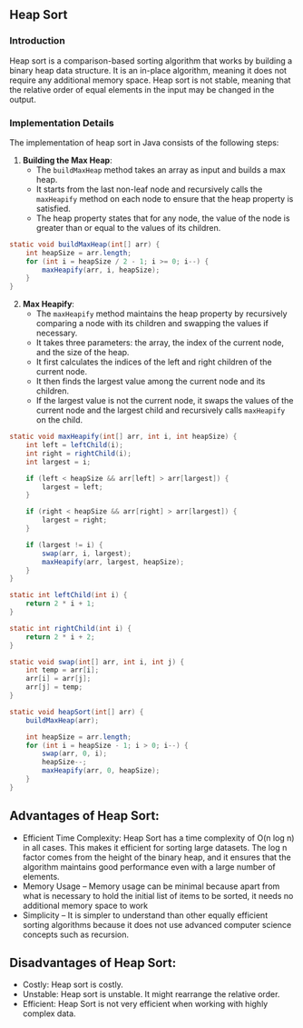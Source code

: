 ## Heap Sort

### Introduction

Heap sort is a comparison-based sorting algorithm that works by building a binary heap data structure. It is an in-place algorithm, meaning it does not require any additional memory space. Heap sort is not stable, meaning that the relative order of equal elements in the input may be changed in the output.

### Implementation Details

The implementation of heap sort in Java consists of the following steps:

1. **Building the Max Heap**:
   - The `buildMaxHeap` method takes an array as input and builds a max heap.
   - It starts from the last non-leaf node and recursively calls the `maxHeapify` method on each node to ensure that the heap property is satisfied.
   - The heap property states that for any node, the value of the node is greater than or equal to the values of its children.

```java
static void buildMaxHeap(int[] arr) {
    int heapSize = arr.length;
    for (int i = heapSize / 2 - 1; i >= 0; i--) {
        maxHeapify(arr, i, heapSize);
    }
}
```

2. **Max Heapify**:
   - The `maxHeapify` method maintains the heap property by recursively comparing a node with its children and swapping the values if necessary.
   - It takes three parameters: the array, the index of the current node, and the size of the heap.
   - It first calculates the indices of the left and right children of the current node.
   - It then finds the largest value among the current node and its children.
   - If the largest value is not the current node, it swaps the values of the current node and the largest child and recursively calls `maxHeapify` on the child.

```java
static void maxHeapify(int[] arr, int i, int heapSize) {
    int left = leftChild(i);
    int right = rightChild(i);
    int largest = i;

    if (left < heapSize && arr[left] > arr[largest]) {
        largest = left;
    }

    if (right < heapSize && arr[right] > arr[largest]) {
        largest = right;
    }

    if (largest != i) {
        swap(arr, i, largest);
        maxHeapify(arr, largest, heapSize);
    }
}

static int leftChild(int i) {
    return 2 * i + 1;
}

static int rightChild(int i) {
    return 2 * i + 2;
}

static void swap(int[] arr, int i, int j) {
    int temp = arr[i];
    arr[i] = arr[j];
    arr[j] = temp;
}

static void heapSort(int[] arr) {
    buildMaxHeap(arr);

    int heapSize = arr.length;
    for (int i = heapSize - 1; i > 0; i--) {
        swap(arr, 0, i);
        heapSize--;
        maxHeapify(arr, 0, heapSize);
    }
}
```

## Advantages of Heap Sort:

- Efficient Time Complexity: Heap Sort has a time complexity of O(n log n) in all cases. This makes it efficient for sorting large datasets. The log n factor comes from the height of the binary heap, and it ensures that the algorithm maintains good performance even with a large number of elements.
- Memory Usage – Memory usage can be minimal because apart from what is necessary to hold the initial list of items to be sorted, it needs no additional memory space to work
- Simplicity – It is simpler to understand than other equally efficient sorting algorithms because it does not use advanced computer science concepts such as recursion.

## Disadvantages of Heap Sort:

- Costly: Heap sort is costly.
- Unstable: Heap sort is unstable. It might rearrange the relative order.
- Efficient: Heap Sort is not very efficient when working with highly complex data.
